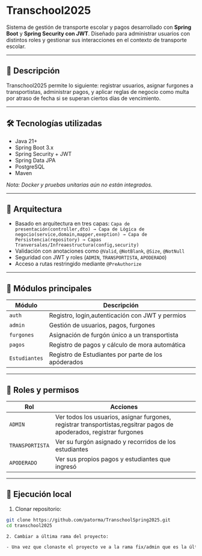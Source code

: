 # Transchool2025

Sistema de gestión de transporte escolar y pagos desarrollado con **Spring Boot** y **Spring Security con JWT**. Diseñado para administrar usuarios con distintos roles y gestionar sus interacciones en el contexto de transporte escolar.

---

## 🧩 Descripción

Transchool2025 permite lo siguiente:  registrar usuarios, asignar furgones a transportistas, administrar pagos, y aplicar reglas de negocio como multa por atraso de fecha si se superan ciertos días de vencimiento.

---

## 🛠️ Tecnologías utilizadas

- Java 21+
- Spring Boot 3.x
- Spring Security + JWT
- Spring Data JPA
- PostgreSQL
- Maven

*Nota: Docker y pruebas unitarias aún no están integrados.*

---

## 🧱 Arquitectura

- Basado en arquitectura en tres capas: `Capa de presentación(controller,dto) → Capa de Lógica de negocio(service,domain,mapper,exeption) → Capa de Persistencia(repository) → Capas Tranversales/Infreaestructura(config,security)`
- Validación con anotaciones como `@Valid`, `@NotBlank`, `@Size`,  `@NotNull`
- Seguridad con JWT y roles (`ADMIN`, `TRANSPORTISTA`, `APODERADO`)
- Acceso a rutas restringido mediante `@PreAuthorize`

---

## 🎯 Módulos principales

| Módulo     | Descripción                                      |
| ---------- | ------------------------------------------------ |
| `auth`     | Registro, login,autenticación con JWT y permios  |
| `admin`    | Gestión de usuarios, pagos, furgones             |
| `furgones` | Asignación de furgón único a un transportista    |
| `pagos`    | Registro de pagos y cálculo de mora automática   |
|`Estudiantes`| Registro de Estudiantes por parte de los apóderados|

---

## 🔐 Roles y permisos

| Rol             | Acciones                                                           |
| --------------- | ------------------------------------------------------------------ |
| `ADMIN`         | Ver todos los usuarios, asignar furgones, registrar transportistas,regsitrar pagos de apoderados, registrar furgones |
| `TRANSPORTISTA` | Ver su furgón asignado y recorridos de los estudiantes                                             |
| `APODERADO`     | Ver sus propios pagos y estudiantes que ingresó                                              |

---

## 🚀 Ejecución local

1. Clonar repositorio:

```bash
git clone https://github.com/patorma/TranschoolSpring2025.git
cd transchool2025

2. Cambiar a última rama del proyecto:

- Una vez que clonaste el proyecto ve a la rama fix/admin que es la última del proyecto , ya que esa rama es la que tiene los últimos cambios y se va actualizando . Lo anterior podria cambiar con otra rama según se vaya avanzando.
